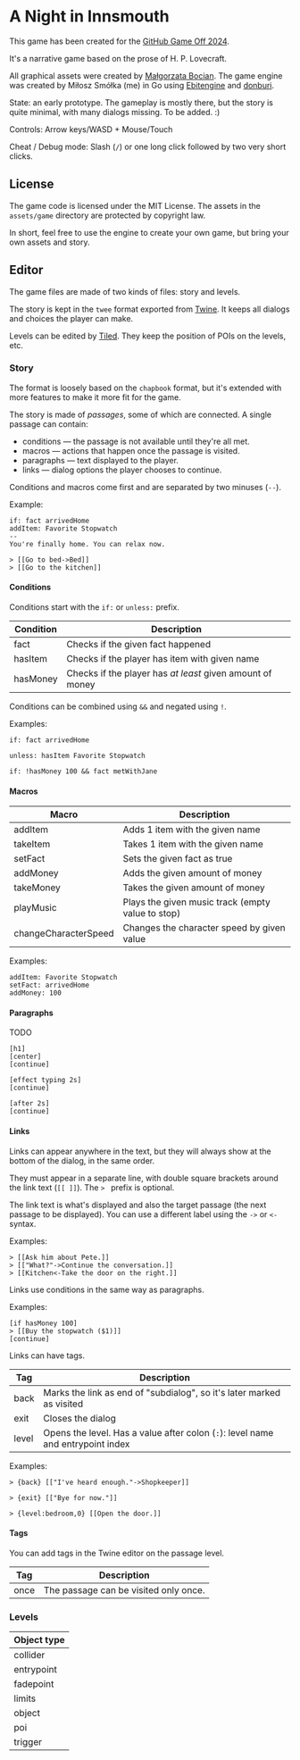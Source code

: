 # A Night in Innsmouth

This game has been created for the [GitHub Game Off 2024](https://itch.io/jam/game-off-2024).

It's a narrative game based on the prose of H. P. Lovecraft.

All graphical assets were created by [Małgorzata Bocian](https://www.behance.net/gosiabocianart).
The game engine was created by Miłosz Smółka (me) in Go using [Ebitengine](https://github.com/hajimehoshi/ebiten) and [donburi](https://github.com/yohamta/donburi).

State: an early prototype. The gameplay is mostly there, but the story is quite minimal, with many dialogs missing. To be added. :)

Controls: Arrow keys/WASD + Mouse/Touch

Cheat / Debug mode: Slash (`/`) or one long click followed by two very short clicks.

## License

The game code is licensed under the MIT License.
The assets in the `assets/game` directory are protected by copyright law.

In short, feel free to use the engine to create your own game, but bring your own assets and story.

## Editor

The game files are made of two kinds of files: story and levels.

The story is kept in the `twee` format exported from [Twine](https://twinery.org/).
It keeps all dialogs and choices the player can make.

Levels can be edited by [Tiled](https://mapeditor.org).
They keep the position of POIs on the levels, etc.

### Story

The format is loosely based on the `chapbook` format,
but it's extended with more features to make it more fit for the game.

The story is made of *passages*, some of which are connected.
A single passage can contain:

* conditions — the passage is not available until they're all met.
* macros — actions that happen once the passage is visited.
* paragraphs — text displayed to the player.
* links — dialog options the player chooses to continue.

Conditions and macros come first and are separated by two minuses (`--`).

Example:

```
if: fact arrivedHome
addItem: Favorite Stopwatch
--
You're finally home. You can relax now.

> [[Go to bed->Bed]]
> [[Go to the kitchen]]
```

#### Conditions

Conditions start with the `if:` or `unless:` prefix.

| Condition | Description                                               |
|-----------|-----------------------------------------------------------|
| fact      | Checks if the given fact happened                         |
| hasItem   | Checks if the player has item with given name             |
| hasMoney  | Checks if the player has *at least* given amount of money |

Conditions can be combined using `&&` and negated using `!`.

Examples:

```
if: fact arrivedHome
```

```
unless: hasItem Favorite Stopwatch
```

```
if: !hasMoney 100 && fact metWithJane
```

#### Macros

| Macro                | Description                                       |
|----------------------|---------------------------------------------------|
| addItem              | Adds 1 item with the given name                   |
| takeItem             | Takes 1 item with the given name                  |
| setFact              | Sets the given fact as true                       |
| addMoney             | Adds the given amount of money                    |
| takeMoney            | Takes the given amount of money                   |
| playMusic            | Plays the given music track (empty value to stop) |
| changeCharacterSpeed | Changes the character speed by given value        |

Examples:

```
addItem: Favorite Stopwatch
setFact: arrivedHome
addMoney: 100
```

#### Paragraphs

TODO

```
[h1]
[center]
[continue]
```

```
[effect typing 2s]
[continue]

[after 2s]
[continue]
```

#### Links

Links can appear anywhere in the text, but they will always show at the bottom of the dialog,
in the same order.

They must appear in a separate line, with double square brackets around the link text (`[[ ]]`).
The `> ` prefix is optional.

The link text is what's displayed and also the target passage (the next passage to be displayed).
You can use a different label using the `->` or `<-` syntax.

Examples:

```
> [[Ask him about Pete.]]
> [["What?"->Continue the conversation.]]
> [[Kitchen<-Take the door on the right.]]
```

Links use conditions in the same way as paragraphs.

Examples:

```
[if hasMoney 100]
> [[Buy the stopwatch ($1)]]
[continue]
```

Links can have tags.

| Tag   | Description                                                                     |
|-------|---------------------------------------------------------------------------------|
| back  | Marks the link as end of "subdialog", so it's later marked as visited           |
| exit  | Closes the dialog                                                               |
| level | Opens the level. Has a value after colon (`:`): level name and entrypoint index |

Examples:

```
> {back} [["I've heard enough."->Shopkeeper]]
```

```
> {exit} [["Bye for now."]]
```

```
> {level:bedroom,0} [[Open the door.]]
```

#### Tags

You can add tags in the Twine editor on the passage level.

| Tag  | Description                           |
|------|---------------------------------------|
| once | The passage can be visited only once. |

### Levels

| Object type |
|-------------|
| collider    |
| entrypoint  |
| fadepoint   |
| limits      |
| object      |
| poi         |
| trigger     |
